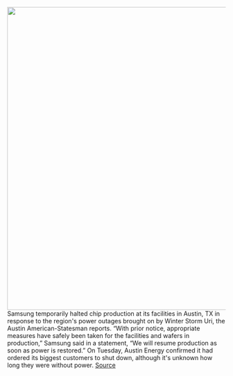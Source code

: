 <img src='https://cdn.vox-cdn.com/thumbor/3ZmfSviJGMnEy0upKpy8ZkJgeR0=/0x0:2040x1360/1200x800/filters:focal(857x517:1183x843)/cdn.vox-cdn.com/uploads/chorus_image/image/68829399/acastro_190503_1777_samsung_0001.0.0.jpg' width='700px' /><br/>
Samsung temporarily halted chip production at its facilities in Austin, TX in response to the region's power outages brought on by Winter Storm Uri, the Austin American-Statesman reports. “With prior notice, appropriate measures have safely been taken for the facilities and wafers in production,” Samsung said in a statement, “We will resume production as soon as power is restored.” On Tuesday, Austin Energy confirmed it had ordered its biggest customers to shut down, although it's unknown how long they were without power.
<a href='https://www.theverge.com/2021/2/17/22287054/samsung-chip-production-halted-austin-winter-storm-uri-power-blackouts'> Source <a/>